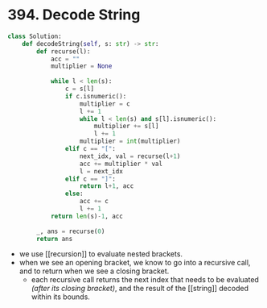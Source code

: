 # 394. Decode String

```python
class Solution:
    def decodeString(self, s: str) -> str:
        def recurse(l):
            acc = ""
            multiplier = None
            
            while l < len(s):
                c = s[l]
                if c.isnumeric():
                    multiplier = c
                    l += 1
                    while l < len(s) and s[l].isnumeric():
                        multiplier += s[l]
                        l += 1
                    multiplier = int(multiplier)
                elif c == "[":
                    next_idx, val = recurse(l+1)
                    acc += multiplier * val
                    l = next_idx
                elif c == "]":
                    return l+1, acc
                else:
                    acc += c
                    l += 1
            return len(s)-1, acc
        
        _, ans = recurse(0)
        return ans
```

- we use [[recursion]] to evaluate nested brackets.
- when we see an opening bracket, we know to go into a recursive call, and to return when we see a closing bracket.
	- each recursive call returns the next index that needs to be evaluated *(after its closing bracket)*, and the result of the [[string]] decoded within its bounds.